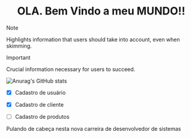 <h1 align="center"> OLA. Bem Vindo a meu MUNDO!!</h1>

> [!NOTE]
> Highlights information that users should take into account, even when skimming.

> [!IMPORTANT]
> Crucial information necessary for users to succeed.

![Anurag's GitHub stats](https://github-readme-stats.vercel.app/api?username=JeffKeka_icons=true&theme=gotham )

- [x] Cadastro de usuário
- [x] Cadastro de cliente
- [ ] Cadastro de produtos



<p text_color="222222" align="justify" > Pulando de cabeça nesta nova carreira de desenvolvedor de sistemas </p>


<!--
**JeffKeKa/JeffKeka** is a ✨ _special_ ✨ repository because its `README.md` (this file) appears on your GitHub profile.

Here are some ideas to get you started:

- 🔭 I’m currently working on ...
- 🌱 I’m currently learning ...
- 👯 I’m looking to collaborate on ...
- 🤔 I’m looking for help with ...
- 💬 Ask me about ...
- 📫 How to reach me: ...
- 😄 Pronouns: ...
- ⚡ Fun fact: ...
-->
